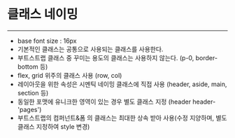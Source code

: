 # 클래스 네이밍

---

- base font size : 16px
- 기본적인 클래스는 공통으로 사용되는 클래스를 사용한다.
- 부트스트랩 클래스 중 꾸미는 용도의 클래스는 사용하지 않는다. (p-0, border-bottom 등)
- flex, grid 위주의 클래스 사용 (row, col)
- 레이아웃을 위한 속성은 시멘틱 네이밍 클래스에 직접 사용 (header, aside, main, section 등)
- 동일한 포맷에 유니크한 영역이 있는 경우 별도 클래스 지정 (header header-'pages')
- 부트스트랩의 컴퍼넌트&폼 의 클래스는 최대한 상속 받아 사용(수정 지양하며, 별도 클래스 지정하여 style 변경)
